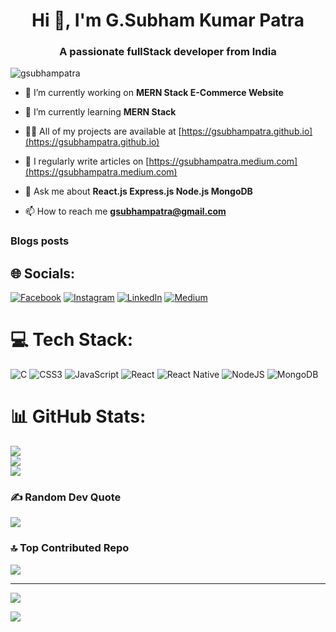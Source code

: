 <h1 align="center">Hi 👋, I'm G.Subham Kumar Patra</h1>
<h3 align="center">A passionate fullStack developer from India</h3>

<p align="left"> <img src="https://komarev.com/ghpvc/?username=gsubhampatra&label=Profile%20views&color=0e75b6&style=flat" alt="gsubhampatra" /> </p>

- 🔭 I’m currently working on **MERN Stack E-Commerce Website**

- 🌱 I’m currently learning **MERN Stack**

- 👨‍💻 All of my projects are available at [https://gsubhampatra.github.io](https://gsubhampatra.github.io)

- 📝 I regularly write articles on [https://gsubhampatra.medium.com](https://gsubhampatra.medium.com)

- 💬 Ask me about **React.js Express.js Node.js MongoDB**

- 📫 How to reach me **gsubhampatra@gmail.com**

### Blogs posts
<!-- BLOG-POST-LIST:START -->
<!-- BLOG-POST-LIST:END -->


## 🌐 Socials:
[![Facebook](https://img.shields.io/badge/Facebook-%231877F2.svg?logo=Facebook&logoColor=white)](https://facebook.com/https://www.facebook.com/gsubhampatra) [![Instagram](https://img.shields.io/badge/Instagram-%23E4405F.svg?logo=Instagram&logoColor=white)](https://instagram.com/https://www.instagram.com/gsubhampatra/) [![LinkedIn](https://img.shields.io/badge/LinkedIn-%230077B5.svg?logo=linkedin&logoColor=white)](https://linkedin.com/in/https://www.linkedin.com/in/gsubhampatra) [![Medium](https://img.shields.io/badge/Medium-12100E?logo=medium&logoColor=white)](https://medium.com/@https://medium.com/@gsubhampatra) 

# 💻 Tech Stack:
![C](https://img.shields.io/badge/c-%2300599C.svg?style=for-the-badge&logo=c&logoColor=white) ![CSS3](https://img.shields.io/badge/css3-%231572B6.svg?style=for-the-badge&logo=css3&logoColor=white) ![JavaScript](https://img.shields.io/badge/javascript-%23323330.svg?style=for-the-badge&logo=javascript&logoColor=%23F7DF1E) ![React](https://img.shields.io/badge/react-%2320232a.svg?style=for-the-badge&logo=react&logoColor=%2361DAFB) ![React Native](https://img.shields.io/badge/react_native-%2320232a.svg?style=for-the-badge&logo=react&logoColor=%2361DAFB) ![NodeJS](https://img.shields.io/badge/node.js-6DA55F?style=for-the-badge&logo=node.js&logoColor=white) ![MongoDB](https://img.shields.io/badge/MongoDB-%234ea94b.svg?style=for-the-badge&logo=mongodb&logoColor=white)
# 📊 GitHub Stats:
![](https://github-readme-stats.vercel.app/api?username=gsubhampatra&theme=radical&hide_border=false&include_all_commits=true&count_private=true)<br/>
![](https://github-readme-streak-stats.herokuapp.com/?user=gsubhampatra&theme=radical&hide_border=false)<br/>
![](https://github-readme-stats.vercel.app/api/top-langs/?username=gsubhampatra&theme=radical&hide_border=false&include_all_commits=true&count_private=true&layout=compact)

### ✍️ Random Dev Quote
![](https://quotes-github-readme.vercel.app/api?type=horizontal&theme=radical)

### 🔝 Top Contributed Repo
![](https://github-contributor-stats.vercel.app/api?username=gsubhampatra&limit=5&theme=dark&combine_all_yearly_contributions=true)

---
[![](https://visitcount.itsvg.in/api?id=gsubhampatra&icon=0&color=0)](https://visitcount.itsvg.in)

<!-- Proudly created with GPRM ( https://gprm.itsvg.in ) -->
[![](https://visitcount.itsvg.in/api?id=gsubhampatra&label=Profile%20Views&color=3&pretty=true)](https://visitcount.itsvg.in)
